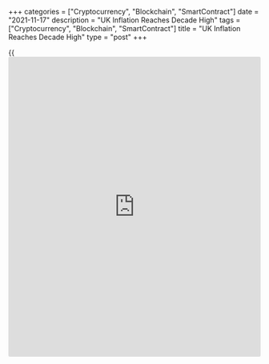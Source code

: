 +++
categories = ["Cryptocurrency", "Blockchain", "SmartContract"]
date = "2021-11-17"
description = "UK Inflation Reaches Decade High"
tags = ["Cryptocurrency", "Blockchain", "SmartContract"]
title = "UK Inflation Reaches Decade High"
type = "post"
+++

{{<iframe id="large-banner" src="https://www.bounty.group/#slide=20.0" width="100%" height="600" scrolling="no" style="border: 0px solid rgb(216, 221, 230); border-radius: 3px;">}}

UK inflation accelerated more-than-expected to a decade high in October,
adding pressure on the central bank to act on interest rate as early as
in December.

Consumer price inflation advanced to 4.2 percent from 3.1 percent in
September, data from the Office for National Statistics revealed on
Wednesday. This was the highest rate since November 2011.

The rate was above the economists' forecast of 3.9 percent and over
twice the Bank of England's 2 percent target.

The central bank projected inflation to peak at around 5 percent in
April 2022 but to fall back materially from the second half of 2022.

When coupled with yesterday's decent labor market release, the bigger-
than-expected leap in CPI inflation in October makes an interest rate
hike in December even more likely, Paul Dales, an economist at Capital
Economics, said.

That said, [markets][1] have gone too far by pricing in interest rates
rising to 1.00-1.25 percent by the end of next year, the economist
added.

The upward pressure to consumer price inflation came mainly from the
housing and household services, transport and restaurants and hotels.

On a monthly basis, consumer prices were up 1.1 percent versus
September's 0.3 percent rise and economists' forecast of 0.8 percent.

Core inflation that excludes energy, food, alcoholic beverages and
tobacco, rose to 3.4 percent in October from 2.9 percent in September.
This was also well above the forecast of 3.1 percent.

Another report from the ONS showed that factory gate inflation hit its
highest level in more than a decade in October driven by petroleum
product prices.

Output price inflation increased to 8 percent from 7 percent in
September and stayed above the 7.3 percent economists had forecast. The
8 percent inflation was the biggest since September 2011.

Similarly, input prices advanced at a pace of 13.0 percent annually,
following the 11.9 percent increase a month ago. Input price inflation
was the strongest since September 2008.

Month-on-month, output prices gained 1.1 percent, the fastest since
February 2013, compared to a 0.7 percent rise in September. Economists
had forecast prices to increase moderately by 0.8 percent.

Likewise, input prices climbed 1.4 percent on month after a 0.8 percent
rise in the previous month. The expected rate was 1.1 percent.

In September, average house prices grew 11.8 percent from the last year,
up from 10.2 percent in August, the ONS said in a separate communiqué.

The average UK house price was at a record high of GBP 270,000 in
September, which was GBP 28,000 higher than this time last year.

For comments and feedback [contact](https://www.playgroundfx.com/contact/): editorial@rtt[news](https://www.letsplayfx.com/blog/forex-news-website/).com

[Economic News][2]

 **What parts of the world are seeing the best (and worst) economic
performances lately? Click[here][3] to check out our [Econ Scorecard][3]
and find out! See up-to-the-moment [ranking](https://www.playgroundfx.com/blog/crypto-exchange-ranking/)s for the best and worst
performers in [GDP][4], [unemployment rate][5], [inflation][3] and much
more.**

   1. www.rtt[news](https://www.letsplayfx.com/blog/forex-news-website/).com/Content/Markets.aspx
   2. www.rtt[news](https://www.letsplayfx.com/blog/forex-news-website/).com/Content/EconomicNews.aspx
   3. www.rtt[news](https://www.letsplayfx.com/blog/forex-news-website/).com/economic-scorecard/world-rank/CPI/highest-performance.aspx
   4. www.rtt[news](https://www.letsplayfx.com/blog/forex-news-website/).com/economic-scorecard/world-rank/GDP/highest-performance.aspx
   5. www.rtt[news](https://www.letsplayfx.com/blog/forex-news-website/).com/economic-scorecard/world-rank/unemployment-rate/lowest-performance.aspx